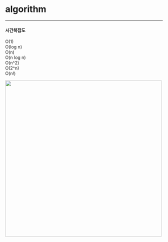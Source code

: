 # algorithm
---

#### 시간복잡도  
O(1)  
O(log n)  
O(n)  
O(n log n)  
O(n^2)  
O(2^n)  
O(n!)  
  
<img src="https://github.com/hanseul9/algorithm/assets/102939057/d5f2a340-33a9-4332-9662-431e656606a7" width="500">

